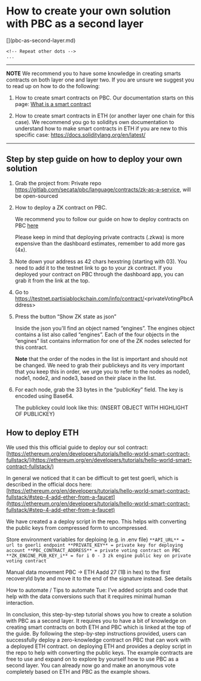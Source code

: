 # How to create your own solution with PBC as a second layer
<div class="dot-navigation">
    [<a class="dot-navigation__item" href="pbc-as-second-layer.html"></a>](pbc-as-second-layer.md)
    <a class="dot-navigation__item" href="pbc-as-a-second-layer-live-example-ethereum.html"></a>
    <a class="dot-navigation__item dot-navigation__item--active" href="pbc-as-a-second-layer-how-to-create-your-own-solution.html"></a>
    <a class="dot-navigation__item" href="pbc-as-second-layer-technical-differences-eth-pbc"></a>

    <!-- Repeat other dots -->
    ...
</div>

---
**NOTE** We recommend you to have some knowledge in creating smarts contracts on both layer one and layer two. If you are unsure we suggest you to read up on how to do the following: 
1. How to create smart contracts on PBC. Our documentation starts on this page: [What is a smart contract](../contract-development.md)

2. How to create smart contracts in ETH (or another layer one chain for this case).
We recommend you go to soliditys own documentation to understand how to make smart contracts in ETH if you are new to this specific case: https://docs.soliditylang.org/en/latest/
---

## Step by step guide on how to deploy your own solution
1. Grab the project from: Private repo https://gitlab.com/secata/pbc/language/contracts/zk-as-a-service, will be open-sourced

2. How to deploy a ZK contract on PBC.
   
   We recommend you to follow our guide on how to deploy contracts on PBC [here](../contract-compilation.md)
    
   Please keep in mind that deploying private contracts (.zkwa) is more expensive than the dashboard estimates, remember to add more gas (4x).
   
3. Note down your address as 42 chars hexstring (starting with 03). You need to add it to the testnet link to go to your zk contract. If you deployed your contract on PBC through the dashboard app, you can grab it from the link at the top. 
   
4. Go to https://testnet.partisiablockchain.com/info/contract/<privateVotingPbcAddress\>
   
5. Press the button “Show ZK state as json”

    Inside the json you'll find an object named “engines”. The engines object contains a list also called “engines”. Each of the four objects in the “engines” list contains information for one of the ZK nodes selected for this contract. 
    
    **Note** that the order of the nodes in the list is important and should not be changed. We need to grab their publickeys and its very important that you keep this in order, we urge you to refer to the nodes as node0, node1, node2, and node3, based on their place in the list.

6. For each node, grab the 33 bytes in the “publicKey” field. The key is encoded using Base64.

    The publickey could look like this: (INSERT OBJECT WITH HIGHLIGHT OF PUBLICKEY)<todo>


## How to deploy ETH
We used this this official guide to deploy our sol contract: [https://ethereum.org/en/developers/tutorials/hello-world-smart-contract-fullstack/](https://ethereum.org/en/developers/tutorials/hello-world-smart-contract-fullstack/)

In general we noticed that it can be difficult to get test goerli, which is described in the official docs here: [https://ethereum.org/en/developers/tutorials/hello-world-smart-contract-fullstack/#step-4-add-ether-from-a-faucet](https://ethereum.org/en/developers/tutorials/hello-world-smart-contract-fullstack/#step-4-add-ether-from-a-faucet)

We have created a a deploy script in the repo. This helps with converting the public keys from compressed form to uncompressed.

Store environment variables for deploing (e.g. in .env file)
`**API_URL** = url to goerli endpoint
**PRIVATE_KEY** = private key for deploying account
**PBC_CONTRACT_ADDRESS** = private voting contract on PBC
**ZK_ENGINE_PUB_KEY_i** = for i 0 - 3 zk engine public key on private voting contract`

Manual data movement PBC -> ETH
Aadd 27 (1B in hex) to the first recoveryId byte and move it to the end of the signature instead. See details

How to automate / Tips to automate
Tue: I’ve added scripts and code that help with the data conversions such that it requires minimal human interaction.

In conclusion, this step-by-step tutorial shows you how to create a solution with PBC as a second layer. It requires you to have a bit of knowledge on creating smart contracts on both ETH and PBC which is linked at the top of the guide. By following the step-by-step instructions provided, users can successfully deploy a zero-knowledge contract on PBC that can work with a deployed ETH contract. on deploying ETH and provides a deploy script in the repo to help with converting the public keys. The example contracts are free to use and expand on to explore by yourself how to use PBC as a second layer. You can already now go and make an anonymous vote completely based on ETH and PBC as the example shows. 